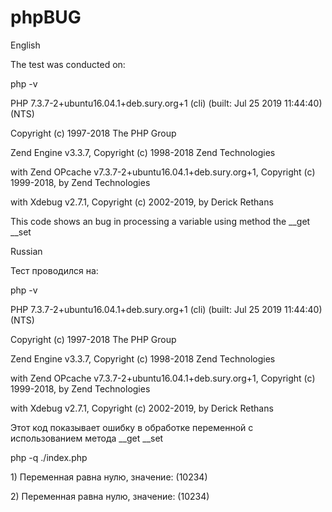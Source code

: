 # phpBUG
<p>English</p>
<span>The test was conducted on:</span>
<p>php -v</p>
<p>PHP 7.3.7-2+ubuntu16.04.1+deb.sury.org+1 (cli) (built: Jul 25 2019 11:44:40) (NTS)</p>
<p>Copyright (c) 1997-2018 The PHP Group</p>
<p>Zend Engine v3.3.7, Copyright (c) 1998-2018 Zend Technologies</p>
<p>    with Zend OPcache v7.3.7-2+ubuntu16.04.1+deb.sury.org+1, Copyright (c) 1999-2018, by Zend Technologies</p>
<p>    with Xdebug v2.7.1, Copyright (c) 2002-2019, by Derick Rethans</p>
<p></p>
<p>This code shows an bug in processing a variable using method the __get __set</p>
<p></p>
<p>Russian</p>
<span>Тест проводился на:</span>
<p>php -v
<p>PHP 7.3.7-2+ubuntu16.04.1+deb.sury.org+1 (cli) (built: Jul 25 2019 11:44:40) (NTS)</p>
<p>Copyright (c) 1997-2018 The PHP Group</p>
<p>Zend Engine v3.3.7, Copyright (c) 1998-2018 Zend Technologies</p>
<p>    with Zend OPcache v7.3.7-2+ubuntu16.04.1+deb.sury.org+1, Copyright (c) 1999-2018, by Zend Technologies</p>
<p>    with Xdebug v2.7.1, Copyright (c) 2002-2019, by Derick Rethans</p>
<p></p>
<p>Этот код показывает ошибку в обработке переменной с использованием метода __get __set</p>
<p></p>
<p>php -q ./index.php</p>
<p>1) Переменная равна нулю, значение: (10234)</p>
<p>2) Переменная равна нулю, значение: (10234)</p>